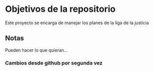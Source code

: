 # Objetivos de la repositorio

Este proyecto se encarga de manejar los planes de la liga de la justicia

## Notas

Pueden hacer lo que quieran...


### Cambios desde github por segunda vez

